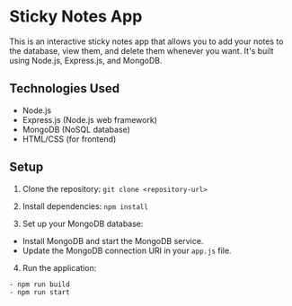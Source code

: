 # Sticky Notes App

This is an interactive sticky notes app that allows you to add your notes to the database, view them, and delete them whenever you want. It's built using Node.js, Express.js, and MongoDB.

## Technologies Used
- Node.js
- Express.js (Node.js web framework)
- MongoDB (NoSQL database)
- HTML/CSS (for frontend)
## Setup
1. Clone the repository:
```git clone <repository-url>```

2. Install dependencies:
```npm install```

3. Set up your MongoDB database:
- Install MongoDB and start the MongoDB service.
- Update the MongoDB connection URI in your `app.js` file.

4. Run the application:
```
- npm run build
- npm run start
```